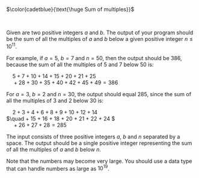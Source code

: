 $\color{cadetblue}{\text{\huge Sum of multiples}}$

<br/>

Given are two positive integers $a$ and $b$. The output of your program should be the sum of all the multiples of $a$ and $b$ below a given positive integer $n \leq 10^{11}$.

For example, if $a = 5$, $b = 7$ and $n = 50$, then the output should be $386$, because the sum of all the multiples of $5$ and $7$ below $50$ is:  
  
  $\quad 5 + 7 + 10 + 14 + 15 + 20 + 21 + 25$  
  $\quad + 28 + 30 + 35 + 40 + 42 + 45 + 49 = 386$
  
For $a = 3$, $b = 2$ and $n = 30$, the output should equal $285$, since the sum of all the multiples of $3$ and $2$ below $30$ is:  
  
  $\quad 2 + 3 + 4 + 6 + 8 + 9 + 10 + 12 + 14$  
  $\quad + 15 + 16 + 18 + 20 + 21 + 22 + 24 $  
  $\quad + 26 + 27 + 28 = 285$
  
The input consists of three positive integers $a$, $b$ and $n$ separated by a space.
The output should be a single positive integer representing the sum of all the multiples of $a$ and $b$ below $n$.

Note that the numbers may become very large. You should use a data type that can handle numbers as large as $10^{19}$.
